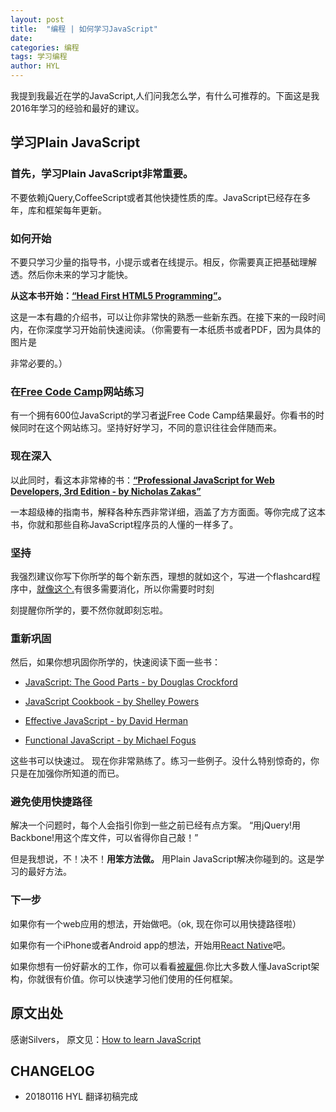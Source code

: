 ```yaml
---
layout: post
title:  "编程 | 如何学习JavaScript"
date:   
categories: 编程
tags: 学习编程
author: HYL
---
```


我提到我最近在学的JavaScript,人们问我怎么学，有什么可推荐的。下面这是我2016年学习的经验和最好的建议。

## 学习Plain JavaScript

### 首先，学习Plain JavaScript非常重要。

不要依赖jQuery,CoffeeScript或者其他快捷性质的库。JavaScript已经存在多年，库和框架每年更新。

### 如何开始

不要只学习少量的指导书，小提示或者在线提示。相反，你需要真正把基础理解透。然后你未来的学习才能快。

**从这本书开始：[“Head First HTML5 Programming”](http://shop.oreilly.com/product/0636920010906.do)。**

这是一本有趣的介绍书，可以让你非常快的熟悉一些新东西。在接下来的一段时间内，在你深度学习开始前快速阅读。（你需要有一本纸质书或者PDF，因为具体的图片是

非常必要的。）

### 在[Free Code Camp](https://www.freecodecamp.org/)网站练习

有一个拥有600位JavaScript的学习者[说](https://news.ycombinator.com/item?id=11048409)Free Code Camp结果最好。你看书的时候同时在这个网站练习。坚持好好学习，不同的意识往往会伴随而来。

### 现在深入

以此同时，看这本非常棒的书：**[“Professional JavaScript for Web Developers, 3rd Edition - by Nicholas Zakas”](http://www.wrox.com/WileyCDA/WroxTitle/Professional-JavaScript-for-Web-Developers-3rd-Edition.productCd-1118222199.html)**

一本超级棒的指南书，解释各种东西非常详细，涵盖了方方面面。等你完成了这本书，你就和那些自称JavaScript程序员的人懂的一样多了。

### 坚持

我强烈建议你写下你所学的每个新东西，理想的就如这个，写进一个flashcard程序中，[就像这个.](https://sivers.org/srs)有很多需要消化，所以你需要时时刻

刻提醒你所学的，要不然你就即刻忘啦。

### 重新巩固

然后，如果你想巩固你所学的，快速阅读下面一些书：


   - [JavaScript: The Good Parts - by Douglas Crockford](http://shop.oreilly.com/product/9780596517748.do)
    
   - [JavaScript Cookbook - by Shelley Powers](http://shop.oreilly.com/product/9780596806149.do)
    
   - [Effective JavaScript - by David Herman](http://effectivejs.com/)
    
   - [Functional JavaScript - by Michael Fogus](http://shop.oreilly.com/product/0636920028857.do)

这些书可以快速过。 现在你非常熟练了。练习一些例子。没什么特别惊奇的，你只是在加强你所知道的而已。

### 避免使用快捷路径

解决一个问题时，每个人会指引你到一些之前已经有点方案。 “用jQuery!用Backbone!用这个库文件，可以省得你自己敲！”

但是我想说，不！决不！**用笨方法做。** 用Plain JavaScript解决你碰到的。这是学习的最好方法。

### 下一步

如果你有一个web应用的想法，开始做吧。（ok, 现在你可以用快捷路径啦）

如果你有一个iPhone或者Android app的想法，开始用[React Native](https://facebook.github.io/react-native/)吧。

如果你想有一份好薪水的工作，你可以看看[被雇佣](https://sivers.org/gethired).你比大多数人懂JavaScript架构，你就很有价值。你可以快速学习他们使用的任何框架。



## 原文出处

感谢Silvers， 原文见：[How to learn JavaScript](https://sivers.org/learn-js)


## CHANGELOG

- 20180116 HYL 翻译初稿完成

